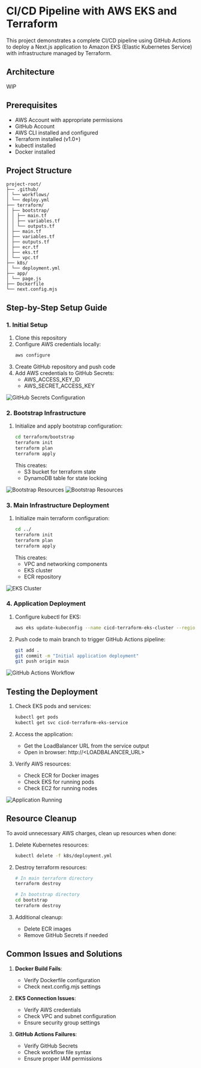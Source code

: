 # CI/CD Pipeline with AWS EKS and Terraform

This project demonstrates a complete CI/CD pipeline using GitHub Actions to deploy a Next.js application to Amazon EKS (Elastic Kubernetes Service) with infrastructure managed by Terraform.

## Architecture
WIP

## Prerequisites

- AWS Account with appropriate permissions
- GitHub Account
- AWS CLI installed and configured
- Terraform installed (v1.0+)
- kubectl installed
- Docker installed

## Project Structure
```
project-root/
├── .github/
│ └── workflows/
│ └── deploy.yml
├── terraform/
│ ├── bootstrap/
│ │ ├── main.tf
│ │ ├── variables.tf
│ │ └── outputs.tf
│ ├── main.tf
│ ├── variables.tf
│ ├── outputs.tf
│ ├── ecr.tf
│ ├── eks.tf
│ └── vpc.tf
├── k8s/
│ └── deployment.yml
├── app/
│ └── page.js
├── Dockerfile
└── next.config.mjs
```

## Step-by-Step Setup Guide

### 1. Initial Setup

1. Clone this repository
2. Configure AWS credentials locally:
   ```bash
   aws configure
   ```
3. Create GitHub repository and push code
4. Add AWS credentials to GitHub Secrets:
   - AWS_ACCESS_KEY_ID
   - AWS_SECRET_ACCESS_KEY

![GitHub Secrets Configuration](docs/images/github-secrets-tab.png)

### 2. Bootstrap Infrastructure

1. Initialize and apply bootstrap configuration:
   ```bash
   cd terraform/bootstrap
   terraform init
   terraform plan
   terraform apply
   ```
   This creates:
   - S3 bucket for terraform state
   - DynamoDB table for state locking

![Bootstrap Resources](docs/images/s3-screenshot.png)
![Bootstrap Resources](docs/images/dynamodb-screenshot.png)

### 3. Main Infrastructure Deployment

1. Initialize main terraform configuration:
   ```bash
   cd ../
   terraform init
   terraform plan
   terraform apply
   ```
   This creates:
   - VPC and networking components
   - EKS cluster
   - ECR repository

![EKS Cluster](docs/images/eks-cluster.png)

### 4. Application Deployment

1. Configure kubectl for EKS:
   ```bash
   aws eks update-kubeconfig --name cicd-terraform-eks-cluster --region us-east-1
   ```

2. Push code to main branch to trigger GitHub Actions pipeline:
   ```bash
   git add .
   git commit -m "Initial application deployment"
   git push origin main
   ```

![GitHub Actions Workflow](docs/images/github-actions.png)

## Testing the Deployment

1. Check EKS pods and services:
   ```bash
   kubectl get pods
   kubectl get svc cicd-terraform-eks-service
   ```

2. Access the application:
   - Get the LoadBalancer URL from the service output
   - Open in browser: http://<LOADBALANCER_URL>

3. Verify AWS resources:
   - Check ECR for Docker images
   - Check EKS for running pods
   - Check EC2 for running nodes

![Application Running](docs/images/app-running.png)

## Resource Cleanup

To avoid unnecessary AWS charges, clean up resources when done:

1. Delete Kubernetes resources:
   ```bash
   kubectl delete -f k8s/deployment.yml
   ```

2. Destroy terraform resources:
   ```bash
   # In main terraform directory
   terraform destroy

   # In bootstrap directory
   cd bootstrap
   terraform destroy
   ```

3. Additional cleanup:
   - Delete ECR images
   - Remove GitHub Secrets if needed

## Common Issues and Solutions

1. **Docker Build Fails**:
   - Verify Dockerfile configuration
   - Check next.config.mjs settings

2. **EKS Connection Issues**:
   - Verify AWS credentials
   - Check VPC and subnet configuration
   - Ensure security group settings

3. **GitHub Actions Failures**:
   - Verify GitHub Secrets
   - Check workflow file syntax
   - Ensure proper IAM permissions

